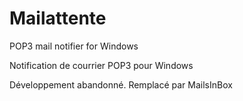 # Mailattente

POP3 mail notifier for Windows

Notification de courrier POP3 pour Windows

Développement abandonné. Remplacé par MailsInBox
